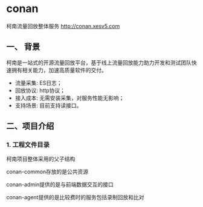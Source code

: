 # conan

柯南流量回放整体服务 
http://conan.xesv5.com

## 一、 背景

柯南是一站式的开源流量回放平台，基于线上流量回放能力助力开发和测试团队快速拥有相关能力，加速高质量软件的交付。

-   流量采集: ES日志；
-   回放协议: http协议；
-   接入成本: 无需安装采集，对服务性能无影响；
-   支持场景: 目前支持读接口。

## 二、项目介绍

### 1. 工程文件目录

柯南项目整体采用的父子结构

conan-common存放的是公共资源

conan-admin提供的是与前端数据交互的接口

conan-agent提供的是比较费时的服务包括录制回放和比对
